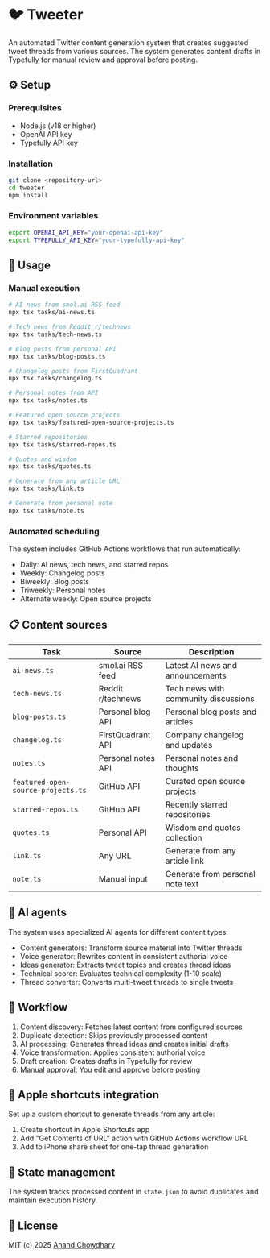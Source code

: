 # 🐦 Tweeter

An automated Twitter content generation system that creates suggested tweet threads from various sources. The system generates content drafts in Typefully for manual review and approval before posting.

## ⚙️ Setup

### Prerequisites

- Node.js (v18 or higher)
- OpenAI API key
- Typefully API key

### Installation

```bash
git clone <repository-url>
cd tweeter
npm install
```

### Environment variables

```bash
export OPENAI_API_KEY="your-openai-api-key"
export TYPEFULLY_API_KEY="your-typefully-api-key"
```

## 🚀 Usage

### Manual execution

```bash
# AI news from smol.ai RSS feed
npx tsx tasks/ai-news.ts

# Tech news from Reddit r/technews
npx tsx tasks/tech-news.ts

# Blog posts from personal API
npx tsx tasks/blog-posts.ts

# Changelog posts from FirstQuadrant
npx tsx tasks/changelog.ts

# Personal notes from API
npx tsx tasks/notes.ts

# Featured open source projects
npx tsx tasks/featured-open-source-projects.ts

# Starred repositories
npx tsx tasks/starred-repos.ts

# Quotes and wisdom
npx tsx tasks/quotes.ts

# Generate from any article URL
npx tsx tasks/link.ts

# Generate from personal note
npx tsx tasks/note.ts
```

### Automated scheduling

The system includes GitHub Actions workflows that run automatically:

- Daily: AI news, tech news, and starred repos
- Weekly: Changelog posts
- Biweekly: Blog posts
- Triweekly: Personal notes
- Alternate weekly: Open source projects

## 📋 Content sources

| Task                               | Source             | Description                          |
| ---------------------------------- | ------------------ | ------------------------------------ |
| `ai-news.ts`                       | smol.ai RSS feed   | Latest AI news and announcements     |
| `tech-news.ts`                     | Reddit r/technews  | Tech news with community discussions |
| `blog-posts.ts`                    | Personal blog API  | Personal blog posts and articles     |
| `changelog.ts`                     | FirstQuadrant API  | Company changelog and updates        |
| `notes.ts`                         | Personal notes API | Personal notes and thoughts          |
| `featured-open-source-projects.ts` | GitHub API         | Curated open source projects         |
| `starred-repos.ts`                 | GitHub API         | Recently starred repositories        |
| `quotes.ts`                        | Personal API       | Wisdom and quotes collection         |
| `link.ts`                          | Any URL            | Generate from any article link       |
| `note.ts`                          | Manual input       | Generate from personal note text     |

## 🤖 AI agents

The system uses specialized AI agents for different content types:

- Content generators: Transform source material into Twitter threads
- Voice generator: Rewrites content in consistent authorial voice
- Ideas generator: Extracts tweet topics and creates thread ideas
- Technical scorer: Evaluates technical complexity (1-10 scale)
- Thread converter: Converts multi-tweet threads to single tweets

## 🔄 Workflow

1. Content discovery: Fetches latest content from configured sources
2. Duplicate detection: Skips previously processed content
3. AI processing: Generates thread ideas and creates initial drafts
4. Voice transformation: Applies consistent authorial voice
5. Draft creation: Creates drafts in Typefully for review
6. Manual approval: You edit and approve before posting

## 📱 Apple shortcuts integration

Set up a custom shortcut to generate threads from any article:

1. Create shortcut in Apple Shortcuts app
2. Add "Get Contents of URL" action with GitHub Actions workflow URL
3. Add to iPhone share sheet for one-tap thread generation

## 💾 State management

The system tracks processed content in `state.json` to avoid duplicates and maintain execution history.

## 📄 License

MIT (c) 2025 [Anand Chowdhary](https://anandchowdhary.com)
